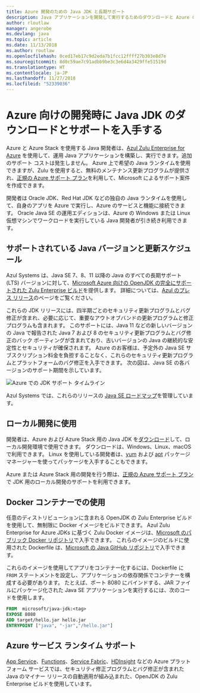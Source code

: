 ```yaml
---
title: Azure 開発のための Java JDK と長期サポート
description: Java アプリケーションを開発して実行するためのダウンロードと Azure のサポートに関する声明。
author: rloutlaw
manager: angerobe
ms.devlang: java
ms.topic: article
ms.date: 11/13/2018
ms.author: routlaw
ms.openlocfilehash: 0ced17eb17c9d2eda7b1fcc12ffff27b303e8d7e
ms.sourcegitcommit: 8d0c59ae7c91adbb9be3c3e6d4a3429ffe51519d
ms.translationtype: HT
ms.contentlocale: ja-JP
ms.lasthandoff: 11/27/2018
ms.locfileid: "52339036"
---
```

# <a name="get-java-jdk-downloads-and-support-when-developing-for-azure"></a>Azure 向けの開発時に Java JDK のダウンロードとサポートを入手する

Azure と Azure Stack を使用する Java 開発者は、[Azul Zulu Enterprise for Azure](https://www.azul.com/downloads/azure-only/zulu/) を使用して、運用 Java アプリケーションを構築し、実行できます。追加のサポート コストは発生しません。 Azure 上で希望の Java ランタイムを使用できますが、Zulu を使用すると、無料のメンテナンス更新プログラムが提供され、[正規の Azure サポート プラン](https://azure.microsoft.com/support/plans/)を利用して、Microsoft によるサポート案件を作成できます。

開発者は Oracle JDK、Red Hat JDK などの独自の Java ランタイムを使用して、自身のアプリを Azure で実行し、Azure のサービスと機能に接続できます。 Oracle Java SE の運用エディションは、Azure の Windows または Linux 仮想マシンでワークロードを実行している Java 開発者が引き続き利用できます。

## <a name="supported-java-versions-and-update-schedule"></a>サポートされている Java バージョンと更新スケジュール

Azul Systems は、Java SE 7、8、11 以降の Java のすべての長期サポート (LTS) バージョンに対して、[Microsoft Azure 向けの OpenJDK の完全にサポートされた Zulu Enterprise ビルド](https://www.azul.com/downloads/azure-only/zulu/)を提供します。 詳細については、[Azul のプレス リリース](https://www.azul.com/press_release/free-java-production-support-for-microsoft-azure-azure-stack)のページをご覧ください。


これらの JDK リリースには、四半期ごとのセキュリティ更新プログラムとバグ修正が含まれ、必要に応じて、重要なアウトオブバンドの更新プログラムと修正プログラムも含まれます。  このサポートには、Java 11 などの新しいバージョンの Java で報告された Java 7 および 8 のセキュリティ更新プログラムとバグ修正のバック ポーティングが含まれており、古いバージョンの Java の継続的な安定性とセキュリティが確保されます。  Azure のお客様は、予定外の Java SE サブスクリプション料金を負担することなく、これらのセキュリティ更新プログラムとプラットフォームのバグ修正を入手できます。 次の図は、Java SE の各バージョンのサポート期間を示しています。

![Azure での JDK サポート タイムライン](media/azure-jdk-support.png)

Azul Systems では、これらのリリースの [Java SE ロードマップ](https://www.azul.com/products/azul_support_roadmap/)を管理しています。

## <a name="use-for-local-development"></a>ローカル開発に使用 

開発者は、Azure および Azure Stack 用の Java JDK を[ダウンロード](https://www.azul.com/downloads/azure-only/zulu/)して、ローカル開発環境で使用できます。 ダウンロードは、Windows、Linux、macOS で利用できます。 Linux を使用している開発者は、[yum](https://www.azul.com/downloads/azure-only/zulu/#yum-repo) および [apt](https://www.azul.com/downloads/azure-only/zulu/#apt-repo) パッケージ マネージャーを使ってパッケージを入手することもできます。

Azure または Azure Stack 用の開発を行う際は、[正規の Azure サポート プラン](https://azure.microsoft.com/support/plans/)で JDK 用のローカル開発のサポートを利用できます。

## <a name="use-in-docker-containers"></a>Docker コンテナーでの使用

任意のディストリビューションに含まれる OpenJDK の Zulu Enterprise ビルドを使用して、無制限に Docker イメージをビルドできます。 Azul Zulu Enterprise for Azure JDKs に基づく Zulu Docker イメージは、[Microsoft のパブリック Docker リポジトリ](https://hub.docker.com/r/microsoft/java-jdk/)で入手できます。 これらのイメージのビルドに使用された Dockerfile は、[Microsoft の Java GitHub リポジトリ](https://github.com/Microsoft/java/tree/master/docker)で入手できます。

これらのイメージを使用してアプリをコンテナー化するには、Dockerfile に `FROM` ステートメントを設定し、アプリケーションの依存関係でコンテナーを構成する必要があります。 たとえば、ポート 8080 にバインドする、JAR ファイルにパッケージ化された Java SE アプリケーションを実行するには、次のコードを使用します。

```Dockerfile
FROM  microsoft/java-jdk:<tag>
EXPOSE 8080
ADD target/hello.jar hello.jar
ENTRYPOINT ["java", "-jar","/hello.jar"]
```

## <a name="azure-service-runtime-support"></a>Azure サービス ランタイム サポート

[App Service](/azure/app-service/containers/)、[Functions](/azure/azure-functions/functions-create-first-java-maven)、[Service Fabric](/azure/service-fabric/)、[HDInsight](/azure/hdinsight/) などの Azure プラットフォーム サービスでは、セキュリティ修正プログラムとバグ修正が含まれた Java のマイナー リリースの自動適用が組み込まれた、OpenJDK の Zulu Enterprise ビルドを使用しています。